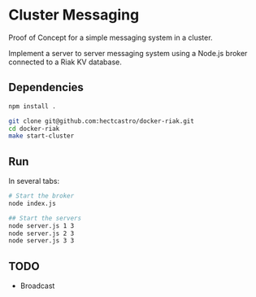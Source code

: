 # Cluster Messaging

Proof of Concept for a simple messaging system in a cluster.

Implement a server to server messaging system using a Node.js broker connected to a Riak KV database.

## Dependencies

```bash
npm install .
```

```bash
git clone git@github.com:hectcastro/docker-riak.git
cd docker-riak
make start-cluster
```

## Run

In several tabs:
```bash
# Start the broker
node index.js

## Start the servers
node server.js 1 3
node server.js 2 3
node server.js 3 3
```

## TODO

* Broadcast